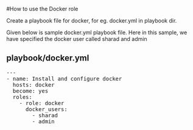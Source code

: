 #How to use the Docker role

Create a playbook file for docker, for eg. docker.yml in playbook dir.

Given below is sample docker.yml playbook file. Here in this sample, we have specified the docker user called sharad and admin

## playbook/docker.yml
<pre>
---
- name: Install and configure docker
  hosts: docker
  become: yes
  roles:
    - role: docker
      docker_users:
        - sharad
        - admin
</pre>